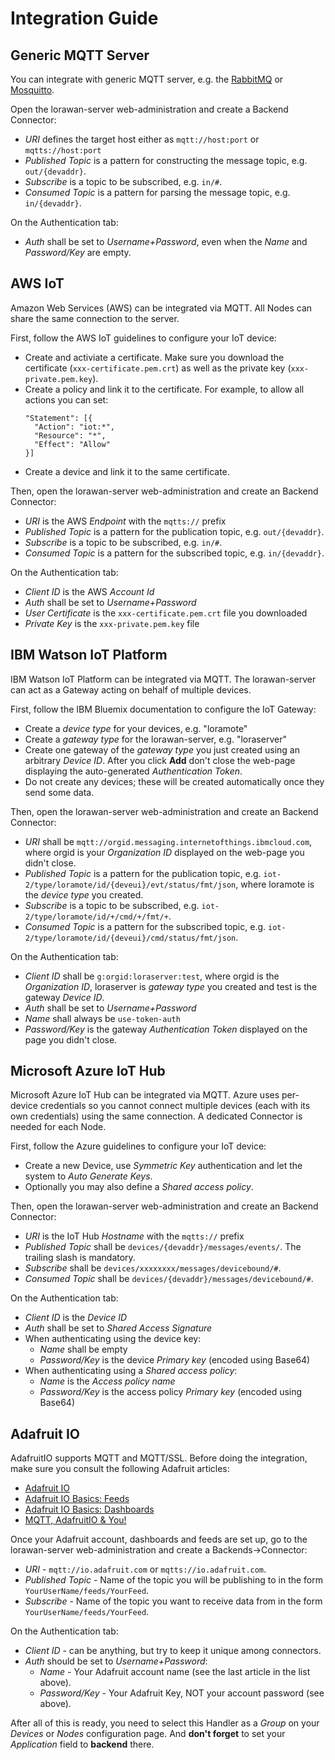 # Integration Guide

## Generic MQTT Server

You can integrate with generic MQTT server, e.g. the
[RabbitMQ](https://www.rabbitmq.com/mqtt.html) or
[Mosquitto](https://mosquitto.org).

Open the lorawan-server web-administration and create a Backend Connector:
 * *URI* defines the target host either as `mqtt://host:port` or `mqtts://host:port`
 * *Published Topic* is a pattern for constructing the message topic, e.g. `out/{devaddr}`.
 * *Subscribe* is a topic to be subscribed, e.g. `in/#`.
 * *Consumed Topic* is a pattern for parsing the message topic, e.g. `in/{devaddr}`.

On the Authentication tab:
 * *Auth* shall be set to *Username+Password*, even when the *Name* and
   *Password/Key* are empty.


## AWS IoT

Amazon Web Services (AWS) can be integrated via MQTT. All Nodes can share the same
connection to the server.

First, follow the AWS IoT guidelines to configure your IoT device:
 * Create and activiate a certificate. Make sure you download the certificate
   (`xxx-certificate.pem.crt`) as well as the private key (`xxx-private.pem.key`).
 * Create a policy and link it to the certificate. For example, to allow
   all actions you can set:
   ```
   "Statement": [{
     "Action": "iot:*",
     "Resource": "*",
     "Effect": "Allow"
   }]
   ```
 * Create a device and link it to the same certificate.

Then, open the lorawan-server web-administration and create an Backend Connector:
 * *URI* is the AWS *Endpoint* with the `mqtts://` prefix
 * *Published Topic* is a pattern for the publication topic, e.g. `out/{devaddr}`.
 * *Subscribe* is a topic to be subscribed, e.g. `in/#`.
 * *Consumed Topic* is a pattern for the subscribed topic, e.g. `in/{devaddr}`.

On the Authentication tab:
 * *Client ID* is the AWS *Account Id*
 * *Auth* shall be set to *Username+Password*
 * *User Certificate* is the `xxx-certificate.pem.crt` file you downloaded
 * *Private Key* is the `xxx-private.pem.key` file


## IBM Watson IoT Platform

IBM Watson IoT Platform can be integrated via MQTT. The lorawan-server can act
as a Gateway acting on behalf of multiple devices.

First, follow the IBM Bluemix documentation to configure the IoT Gateway:
 * Create a *device type* for your devices, e.g. "loramote"
 * Create a *gateway type* for the lorawan-server, e.g. "loraserver"
 * Create one gateway of the *gateway type* you just created using an arbitrary
   *Device ID*. After you click **Add** don't close the web-page displaying the
   auto-generated *Authentication Token*.
 * Do not create any devices; these will be created automatically once they send
   some data.

Then, open the lorawan-server web-administration and create an Backend Connector:
 * *URI* shall be `mqtt://orgid.messaging.internetofthings.ibmcloud.com`, where
   orgid is your *Organization ID* displayed on the web-page you didn't close.
 * *Published Topic* is a pattern for the publication topic,
   e.g. `iot-2/type/loramote/id/{deveui}/evt/status/fmt/json`, where loramote is
   the *device type* you created.
 * *Subscribe* is a topic to be subscribed, e.g. `iot-2/type/loramote/id/+/cmd/+/fmt/+`.
 * *Consumed Topic* is a pattern for the subscribed topic,
   e.g. `iot-2/type/loramote/id/{deveui}/cmd/status/fmt/json`.

On the Authentication tab:
 * *Client ID* shall be `g:orgid:loraserver:test`, where orgid is the *Organization ID*,
   loraserver is *gateway type* you created and test is the gateway *Device ID*.
 * *Auth* shall be set to *Username+Password*
 * *Name* shall always be `use-token-auth`
 * *Password/Key* is the gateway *Authentication Token* displayed on the page you
   didn't close.


## Microsoft Azure IoT Hub

Microsoft Azure IoT Hub can be integrated via MQTT. Azure uses per-device credentials
so you cannot connect multiple devices (each with its own credentials) using the
same connection. A dedicated Connector is needed for each Node.

First, follow the Azure guidelines to configure your IoT device:
 * Create a new Device, use *Symmetric Key* authentication and let the system to
   *Auto Generate Keys*.
 * Optionally you may also define a *Shared access policy*.

Then, open the lorawan-server web-administration and create an Backend Connector:
 * *URI* is the IoT Hub *Hostname* with the `mqtts://` prefix
 * *Published Topic* shall be `devices/{devaddr}/messages/events/`.
   The trailing slash is mandatory.
 * *Subscribe* shall be `devices/xxxxxxxx/messages/devicebound/#`.
 * *Consumed Topic* shall be `devices/{devaddr}/messages/devicebound/#`.

On the Authentication tab:
 * *Client ID* is the *Device ID*
 * *Auth* shall be set to *Shared Access Signature*
 * When authenticating using the device key:
   * *Name* shall be empty
   * *Password/Key* is the device *Primary key* (encoded using Base64)
 * When authenticating using a *Shared access policy*:
   * *Name* is the *Access policy name*
   * *Password/Key* is the access policy *Primary key* (encoded using Base64)


## Adafruit IO

AdafruitIO supports MQTT and MQTT/SSL. Before doing the integration, make sure
you consult the following Adafruit articles:

 * [Adafruit IO](https://learn.adafruit.com/adafruit-io)
 * [Adafruit IO Basics: Feeds](https://learn.adafruit.com/adafruit-io-basics-feeds)
 * [Adafruit IO Basics: Dashboards](https://learn.adafruit.com/adafruit-io-basics-dashboards)
 * [MQTT, AdafruitIO & You!](https://learn.adafruit.com/mqtt-adafruit-io-and-you)

Once your Adafruit account, dashboards and feeds are set up, go to the
lorawan-server web-administration and create a Backends->Connector:
 * *URI* - `mqtt://io.adafruit.com` or `mqtts://io.adafruit.com`.
 * *Published Topic* - Name of the topic you will be publishing to in the form
   `YourUserName/feeds/YourFeed`.
 * *Subscribe* - Name of the topic you want to receive data from in the form
   `YourUserName/feeds/YourFeed`.

On the Authentication tab:
 * *Client ID* - can be anything, but try to keep it unique among connectors.
 * *Auth* should be set to *Username+Password*:
   * *Name* - Your Adafruit account name (see the last article in the list above).
   * *Password/Key* - Your Adafruit Key, NOT your account password (see above).

After all of this is ready, you need to select this Handler as a *Group* on your
*Devices* or *Nodes* configuration page. And **don't forget** to set your *Application*
field to **backend** there.
